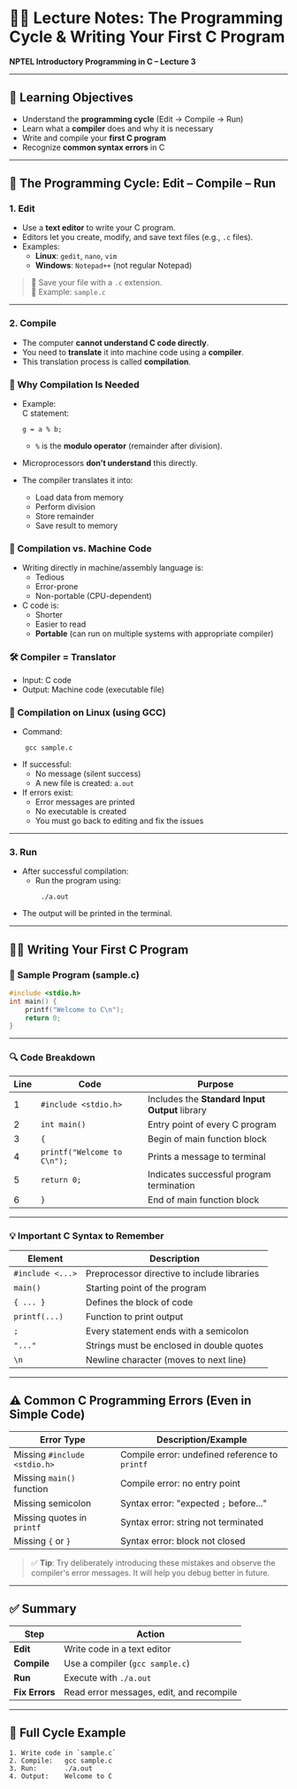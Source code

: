 # 🧑‍💻 Lecture Notes: The Programming Cycle & Writing Your First C Program

**NPTEL Introductory Programming in C – Lecture 3**

---

## 🎯 Learning Objectives

- Understand the **programming cycle** (Edit → Compile → Run)
- Learn what a **compiler** does and why it is necessary
- Write and compile your **first C program**
- Recognize **common syntax errors** in C

---

## 🔁 The Programming Cycle: Edit – Compile – Run

### 1. **Edit**

- Use a **text editor** to write your C program.
- Editors let you create, modify, and save text files (e.g., `.c` files).
- Examples:
    - **Linux**: `gedit`, `nano`, `vim`
    - **Windows**: `Notepad++` (not regular Notepad)

> 🔹 Save your file with a `.c` extension.  
> 🔹 Example: `sample.c`

---

### 2. **Compile**

- The computer **cannot understand C code directly**.
- You need to **translate** it into machine code using a **compiler**.
- This translation process is called **compilation**.

### 📌 Why Compilation Is Needed

- Example:  
    C statement:
    
    `g = a % b;`
    
    - `%` is the **modulo operator** (remainder after division).
- Microprocessors **don’t understand** this directly.
- The compiler translates it into:
    - Load data from memory
    - Perform division
    - Store remainder
    - Save result to memory

### 🧱 Compilation vs. Machine Code

- Writing directly in machine/assembly language is:
    - Tedious
    - Error-prone
    - Non-portable (CPU-dependent)
- C code is:
    - Shorter
    - Easier to read
    - **Portable** (can run on multiple systems with appropriate compiler)

### 🛠 Compiler = Translator

- Input: C code
- Output: Machine code (executable file)

### 🔧 Compilation on Linux (using GCC)

- Command:
```
    gcc sample.c
```
    
- If successful:
    - No message (silent success)
    - A new file is created: `a.out`
- If errors exist:
    - Error messages are printed
    - No executable is created
    - You must go back to editing and fix the issues

---

### 3. **Run**

- After successful compilation:
    - Run the program using:
```
        ./a.out
```
- The output will be printed in the terminal.

---

## 👨‍💻 Writing Your First C Program

### 📝 Sample Program (sample.c)

```c
#include <stdio.h>  
int main() {     
	printf("Welcome to C\n");     
	return 0; 
}
```

---

### 🔍 Code Breakdown

|Line|Code|Purpose|
|---|---|---|
|1|`#include <stdio.h>`|Includes the **Standard Input Output** library|
|2|`int main()`|Entry point of every C program|
|3|`{`|Begin of main function block|
|4|`printf("Welcome to C\n");`|Prints a message to terminal|
|5|`return 0;`|Indicates successful program termination|
|6|`}`|End of main function block|

---

### 💡 Important C Syntax to Remember

|Element|Description|
|---|---|
|`#include <...>`|Preprocessor directive to include libraries|
|`main()`|Starting point of the program|
|`{ ... }`|Defines the block of code|
|`printf(...)`|Function to print output|
|`;`|Every statement ends with a semicolon|
|`"..."`|Strings must be enclosed in double quotes|
|`\n`|Newline character (moves to next line)|

---

## ⚠️ Common C Programming Errors (Even in Simple Code)

|Error Type|Description/Example|
|---|---|
|Missing `#include <stdio.h>`|Compile error: undefined reference to `printf`|
|Missing `main()` function|Compile error: no entry point|
|Missing semicolon|Syntax error: "expected `;` before..."|
|Missing quotes in `printf`|Syntax error: string not terminated|
|Missing `{` or `}`|Syntax error: block not closed|

> ✅ **Tip**: Try deliberately introducing these mistakes and observe the compiler's error messages. It will help you debug better in future.

---

## ✅ Summary

|Step|Action|
|---|---|
|**Edit**|Write code in a text editor|
|**Compile**|Use a compiler (`gcc sample.c`)|
|**Run**|Execute with `./a.out`|
|**Fix Errors**|Read error messages, edit, and recompile|

---

## 🔄 Full Cycle Example

```
1. Write code in `sample.c` 
2. Compile:   gcc sample.c 
3. Run:       ./a.out 
4. Output:    Welcome to C
```